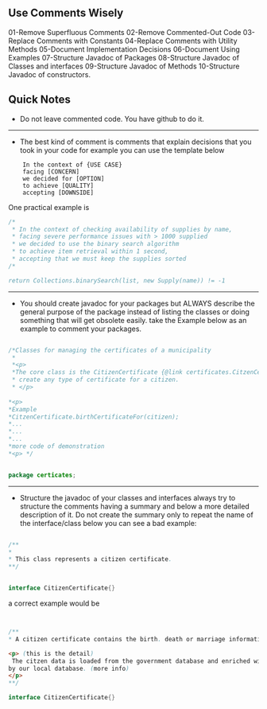 Use Comments Wisely
---

01-Remove Superfluous Comments
02-Remove Commented-Out Code
03-Replace Comments with Constants
04-Replace Comments with Utility Methods
05-Document Implementation Decisions
06-Document Using Examples
07-Structure Javadoc of Packages
08-Structure Javadoc of Classes and interfaces
09-Structure Javadoc of Methods
10-Structure Javadoc of constructors.


Quick Notes
---

* Do not leave commented code. You have github to do it.
--- 
* The best kind of comment is comments that explain decisions that you took in your code for example you can use the template below

```
    In the context of {USE CASE}
    facing [CONCERN]
    we decided for [OPTION]
    to achieve [QUALITY]
    accepting [DOWNSIDE]
```

One practical example is

```java
/*
 * In the context of checking availability of supplies by name,
 * facing severe performance issues with > 1000 supplied 
 * we decided to use the binary search algorithm
 * to achieve item retrieval within 1 second,
 * accepting that we must keep the supplies sorted
/*

return Collections.binarySearch(list, new Supply(name)) != -1
```
---
* You should create javadoc for your packages but ALWAYS describe the general purpose of the package instead of listing the classes
or doing something that will get obsolete easily. take the Example below as an example to comment your packages.

```java

/*Classes for managing the certificates of a municipality
 * 
 *<p>
 *The core class is the CitizenCertificate {@link certificates.CitzenCertificates} that lets you
 * create any type of certificate for a citizen. 
 * </p>  
 
*<p>
*Example
*CitzenCertificate.birthCertificateFor(citizen);
*...
*...
*...
*more code of demonstration
*<p> */


package certicates;
``` 

----

* Structure the javadoc of your classes and interfaces always try to structure the comments having a summary and below a more detailed description of it. 
Do not create the summary only to repeat the name of the interface/class below you can see a bad example:

```java

/**
*
* This class represents a citizen certificate.  
**/


interface CitizenCertificate{}

```
a correct example would be


```java


/**
* A citizen certificate contains the birth. death or marriage information of the citzen/ (this is the summary)

<p> (this is the detail)
 The citzen data is loaded from the government database and enriched with application information which is populated
by our local database. (more info) 
</p>   
**/

interface CitizenCertificate{}

```